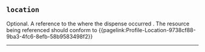 ## `location`

Optional. A reference to the where the dispense occurred . The resource being referenced should conform to {{pagelink:Profile-Location-9738cf88-9ba3-4fc6-8efb-58b9583498f2}}

---
